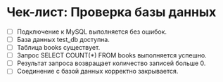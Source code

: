 # Чек-лист: Проверка базы данных

- [ ] Подключение к MySQL выполняется без ошибок.  
- [ ] База данных test_db доступна.  
- [ ] Таблица books существует.  
- [ ] Запрос SELECT COUNT(*) FROM books выполняется успешно.  
- [ ] Результат запроса возвращает количество записей больше 0.  
- [ ] Соединение с базой данных корректно закрывается.